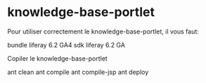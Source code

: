 # knowledge-base-portlet 

Pour utiliser correctement le knowledge-base-portlet, il vous faut:

bundle liferay 6.2 GA4
sdk liferay 6.2 GA

Copiler le knowledge-base-portlet

ant clean
ant compile
ant compile-jsp
ant deploy



